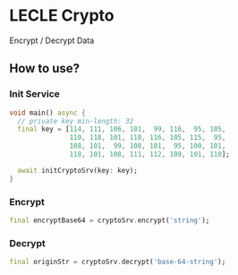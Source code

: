 # LECLE Crypto

Encrypt / Decrypt Data

## How to use?

### Init Service

```dart
void main() async {
  // private key min-length: 32
  final key = [114, 111, 106, 101,  99, 116,  95, 105, 
               110, 118, 101, 110, 116, 105, 115,  95, 
               108, 101,  99, 108, 101,  95, 100, 101, 
               118, 101, 108, 111, 112, 109, 101, 110];

  await initCryptoSrv(key: key);
}
```

### Encrypt

```dart
final encryptBase64 = cryptoSrv.encrypt('string');
```

### Decrypt

```dart
final originStr = cryptoSrv.decrypt('base-64-string');
```
